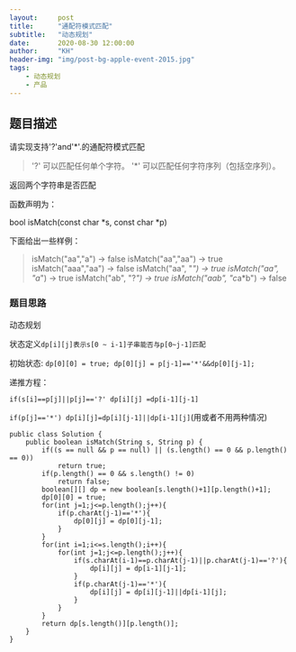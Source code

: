 ```yaml
---
layout:     post
title:      "通配符模式匹配"
subtitle:   "动态规划"
date:       2020-08-30 12:00:00
author:     "KH"
header-img: "img/post-bg-apple-event-2015.jpg"
tags:
    - 动态规划
    - 产品
---
```


> 

## 题目描述

请实现支持'?'and'*'.的通配符模式匹配

> '?' 可以匹配任何单个字符。
> '*' 可以匹配任何字符序列（包括空序列）。

返回两个字符串是否匹配

函数声明为：

bool isMatch(const char *s, const char *p)

下面给出一些样例：

> isMatch("aa","a") → false
> isMatch("aa","aa") → true
> isMatch("aaa","aa") → false
> isMatch("aa", "*") → true
> isMatch("aa", "a*") → true
> isMatch("ab", "?*") → true
> isMatch("aab", "c*a*b") → false

### 题目思路

动态规划

状态定义`dp[i][j]表示s[0 ~ i-1]子串能否与p[0~j-1]匹配`

初始状态: `dp[0][0] = true; dp[0][j] = p[j-1]=='*'&&dp[0][j-1];`

递推方程： 

`if(s[i]==p[j]||p[j]=='?' dp[i][j] =dp[i-1][j-1]  `

`if(p[j]=='*') dp[i][j]=dp[i][j-1]||dp[i-1][j]`(用或者不用两种情况)

```vim
public class Solution {
    public boolean isMatch(String s, String p) {
        if((s == null && p == null) || (s.length() == 0 && p.length() == 0))
            return true;
        if(p.length() == 0 && s.length() != 0)
            return false;
        boolean[][] dp = new boolean[s.length()+1][p.length()+1];
        dp[0][0] = true;
        for(int j=1;j<=p.length();j++){
            if(p.charAt(j-1)=='*'){
                dp[0][j] = dp[0][j-1];
            }
        }
        for(int i=1;i<=s.length();i++){
            for(int j=1;j<=p.length();j++){
                if(s.charAt(i-1)==p.charAt(j-1)||p.charAt(j-1)=='?'){
                    dp[i][j] = dp[i-1][j-1];
                }
                if(p.charAt(j-1)=='*'){
                    dp[i][j] = dp[i][j-1]||dp[i-1][j];
                }
            }
        }
        return dp[s.length()][p.length()];
    }
}
```





